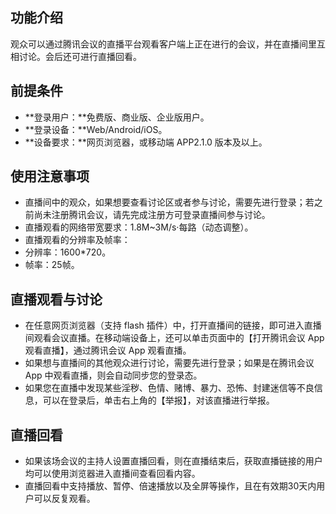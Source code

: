 

## 功能介绍
观众可以通过腾讯会议的直播平台观看客户端上正在进行的会议，并在直播间里互相讨论。会后还可进行直播回看。

## 前提条件
- **登录用户：**免费版、商业版、企业版用户。
- **登录设备：**Web/Android/iOS。
- **设备要求：**网页浏览器，或移动端 APP2.1.0 版本及以上。

## 使用注意事项
- 直播间中的观众，如果想要查看讨论区或者参与讨论，需要先进行登录；若之前尚未注册腾讯会议，请先完成注册方可登录直播间参与讨论。
- 直播观看的网络带宽要求：1.8M~3M/s·每路（动态调整）。
- 直播观看的分辨率及帧率：
 - 分辨率：1600*720。
 - 帧率：25帧。

## 直播观看与讨论
- 在任意网页浏览器（支持 flash 插件）中，打开直播间的链接，即可进入直播间观看会议直播。在移动端设备上，还可以单击页面中的【打开腾讯会议 App 观看直播】，通过腾讯会议 App 观看直播。
- 如果想与直播间的其他观众进行讨论，需要先进行登录；如果是在腾讯会议 App 中观看直播，则会自动同步您的登录态。
- 如果您在直播中发现某些淫秽、色情、赌博、暴力、恐怖、封建迷信等不良信息，可以在登录后，单击右上角的【举报】，对该直播进行举报。

## 直播回看
- 如果该场会议的主持人设置直播回看，则在直播结束后，获取直播链接的用户均可以使用浏览器进入直播间查看回看内容。
- 直播回看中支持播放、暂停、倍速播放以及全屏等操作，且在有效期30天内用户可以反复观看。
